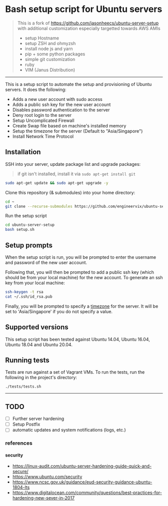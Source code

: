 # Bash setup script for Ubuntu servers

> This is a fork of <https://github.com/jasonheecs/ubuntu-server-setup> with additional customization especially targetted towards AWS AMIs
>
>
> - setup Hostname
> - setup ZSH and ohmyzsh
> - install node js and yarn
> - pip + some python packages
> - simple git customization
> - ruby
> - VIM (Janus Distribution)

----

This is a setup script to automate the setup and provisioning of Ubuntu servers. It does the following:

- Adds a new user account with sudo access
- Adds a public ssh key for the new user account
- Disables password authentication to the server
- Deny root login to the server
- Setup Uncomplicated Firewall
- Create Swap file based on machine's installed memory
- Setup the timezone for the server (Default to "Asia/Singapore")
- Install Network Time Protocol

## Installation

SSH into your server, update package list and upgrade packages:

> if git isn't installed, install it via `sudo apt-get install git`

```bash
sudo apt-get update && sudo apt-get upgrade -y
```

Clone this repository (& submodules) into your home directory:

```bash
cd ~
git clone --recurse-submodules https://github.com/engineervix/ubuntu-server-setup.git
```

Run the setup script

```bash
cd ubuntu-server-setup
bash setup.sh
```

## Setup prompts

When the setup script is run, you will be prompted to enter the username and password of the new user account.

Following that, you will then be prompted to add a public ssh key (which should be from your local machine) for the new account. To generate an ssh key from your local machine:

```bash
ssh-keygen -t rsa
cat ~/.ssh/id_rsa.pub
```

Finally, you will be prompted to specify a [timezone](https://en.wikipedia.org/wiki/List_of_tz_database_time_zones) for the server. It will be set to 'Asia/Singapore' if you do not specify a value.

## Supported versions

This setup script has been tested against Ubuntu 14.04, Ubuntu 16.04, Ubuntu 18.04 and Ubuntu 20.04.

## Running tests

Tests are run against a set of Vagrant VMs. To run the tests, run the following in the project's directory:  

`./tests/tests.sh`

----

## TODO

- [ ] Further server hardening
- [ ] Setup Postfix
- [ ] automatic updates and system notifications (logs, etc.)

### references

#### security

- <https://linux-audit.com/ubuntu-server-hardening-guide-quick-and-secure/>
- <https://www.ubuntu.com/security>
- <https://www.ncsc.gov.uk/guidance/eud-security-guidance-ubuntu-1804-lts>
- <https://www.digitalocean.com/community/questions/best-practices-for-hardening-new-sever-in-2017>
